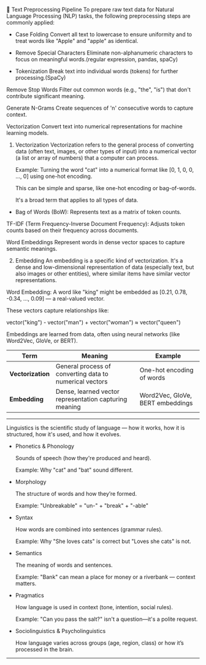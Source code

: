 🧹 Text Preprocessing Pipeline To prepare raw text data for Natural Language Processing (NLP) tasks, the following preprocessing steps are commonly applied:

- Case Folding Convert all text to lowercase to ensure uniformity and to treat words like "Apple" and "apple" as identical.

- Remove Special Characters Eliminate non-alphanumeric characters to focus on meaningful words.(regular expression, pandas, spaCy)

- Tokenization Break text into individual words (tokens) for further processing.(SpaCy)

Remove Stop Words Filter out common words (e.g., "the", "is") that don't contribute significant meaning.

Generate N-Grams Create sequences of 'n' consecutive words to capture context.

Vectorization Convert text into numerical representations for machine learning models.

1. Vectorization
   Vectorization refers to the general process of converting data (often text, images, or other types of input) into a numerical vector (a list or array of numbers) that a computer can process.

   Example: Turning the word "cat" into a numerical format like [0, 1, 0, 0, ..., 0] using one-hot encoding.

   This can be simple and sparse, like one-hot encoding or bag-of-words.

   It's a broad term that applies to all types of data.

- Bag of Words (BoW): Represents text as a matrix of token counts.

TF-IDF (Term Frequency-Inverse Document Frequency): Adjusts token counts based on their frequency across documents.

Word Embeddings Represent words in dense vector spaces to capture semantic meanings.

2. Embedding
   An embedding is a specific kind of vectorization. It's a dense and low-dimensional representation of data (especially text, but also images or other entities), where similar items have similar vector representations.

Word Embedding: A word like "king" might be embedded as [0.21, 0.78, -0.34, ..., 0.09] — a real-valued vector.

These vectors capture relationships like:

vector("king") - vector("man") + vector("woman") ≈ vector("queen")

Embeddings are learned from data, often using neural networks (like Word2Vec, GloVe, or BERT).

| Term              | Meaning                                                 | Example                          |
| ----------------- | ------------------------------------------------------- | -------------------------------- |
| **Vectorization** | General process of converting data to numerical vectors | One-hot encoding of words        |
| **Embedding**     | Dense, learned vector representation capturing meaning  | Word2Vec, GloVe, BERT embeddings |

---

Linguistics is the scientific study of language — how it works, how it is structured, how it's used, and how it evolves.

- Phonetics & Phonology

  Sounds of speech (how they're produced and heard).

  Example: Why "cat" and "bat" sound different.

- Morphology

  The structure of words and how they’re formed.

  Example: "Unbreakable" = "un-" + "break" + "-able"

- Syntax

  How words are combined into sentences (grammar rules).

  Example: Why "She loves cats" is correct but "Loves she cats" is not.

- Semantics

  The meaning of words and sentences.

  Example: "Bank" can mean a place for money or a riverbank — context matters.

- Pragmatics

  How language is used in context (tone, intention, social rules).

  Example: "Can you pass the salt?" isn't a question—it's a polite request.

- Sociolinguistics & Psycholinguistics

  How language varies across groups (age, region, class) or how it’s processed in the brain.

---
